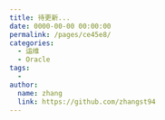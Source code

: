```yaml
---
title: 待更新...
date: 0000-00-00 00:00:00
permalink: /pages/ce45e8/
categories:
  - 运维
  - Oracle
tags:
  - 
author: 
  name: zhang
  link: https://github.com/zhangst94
---
```

